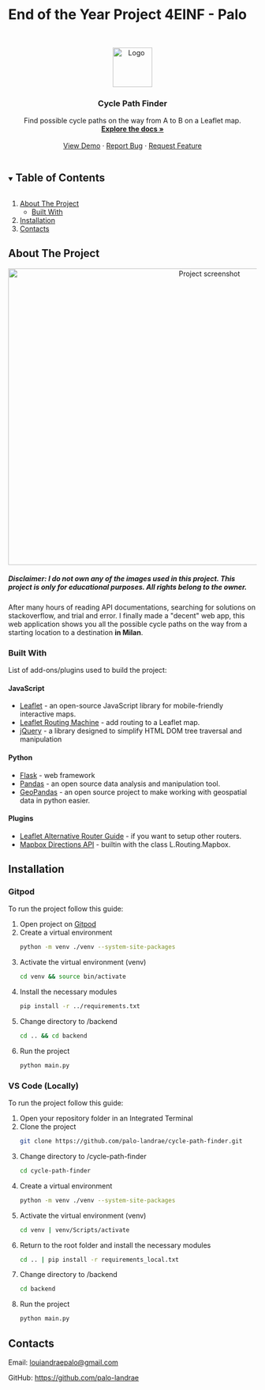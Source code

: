 # End of the Year Project 4EINF - Palo

<!-- PROJECT LOGO -->
<br />
<p align="center">
  <a href="https://github.com/palo-landrae/cycle-path-finder">
    <img src="https://github.com/palo-landrae/cycle-path-finder/blob/master/backend/static/assets/bike.png" alt="Logo" width="80" height="80">
  </a>

  <h3 align="center">Cycle Path Finder</h3>

  <p align="center">
    Find possible cycle paths on the way from A to B on a Leaflet map.
    <br />
    <a href="https://github.com/palo-landrae/cycle-path-finder"><strong>Explore the docs »</strong></a>
    <br />
    <br />
    <a href="https://github.com/palo-landrae/cycle-path-finder">View Demo</a>
    ·
    <a href="https://github.com/palo-landrae/cycle-path-finder/issues">Report Bug</a>
    ·
    <a href="https://github.com/palo-landrae/cycle-path-finder/issues">Request Feature</a>
  </p>
</p>

<!-- TABLE OF CONTENTS -->
<details open="open">
  <summary><h2 style="display: inline-block">Table of Contents</h2></summary>
  <ol>
    <li>
      <a href="#about-the-project">About The Project</a>
      <ul>
        <li><a href="#built-with">Built With</a></li>
      </ul>
    </li>
    <li><a href="#installation">Installation</a></li></li>
    <li><a href="#contacts">Contacts</a></li>
  </ol>
</details>

<!-- ABOUT THE PROJECT -->
## About The Project
<p align="center">
 <img src="https://github.com/palo-landrae/cycle-path-finder/blob/master/backend/static/assets/project_screenshot.png" alt="Project screenshot" width="800" height="600">
</p>

##### Disclaimer: I do not own any of the images used in this project. This project is only for educational purposes. All rights belong to the owner.

After many hours of reading API documentations, searching for solutions on stackoverflow, and trial and error. I finally made a "decent" web app, this web application shows you all the possible cycle paths on the way from a starting location to a destination <strong>in Milan</strong>.

### Built With
List of add-ons/plugins used to build the project:

#### JavaScript
* [Leaflet](https://leafletjs.com/) - an open-source JavaScript library for mobile-friendly interactive maps.
* [Leaflet Routing Machine](http://www.liedman.net/leaflet-routing-machine/) - add routing to a Leaflet map.
* [jQuery](https://jquery.com/) - a library designed to simplify HTML DOM tree traversal and manipulation

#### Python
* [Flask](https://flask.palletsprojects.com/en/2.0.x/) - web framework
* [Pandas](https://pandas.pydata.org/docs/user_guide/index.html) - an open source data analysis and manipulation tool.
* [GeoPandas](https://geopandas.org/) - an open source project to make working with geospatial data in python easier.

#### Plugins
* [Leaflet Alternative Router Guide](http://www.liedman.net/leaflet-routing-machine/tutorials/alternative-routers/) - if you want to setup other routers.
* [Mapbox Directions API](https://docs.mapbox.com/api/navigation/directions/) - builtin with the class L.Routing.Mapbox.

<!--Installation-->
## Installation

### Gitpod
To run the project follow this guide:

1. Open project on [Gitpod](http://gitpod.io/#https://github.com/palo-landrae/cycle-path-finder)
2. Create a virtual environment
    ```bash
    python -m venv ./venv --system-site-packages
    ```
3. Activate the virtual environment (venv)
    ```bash
    cd venv && source bin/activate
    ```
4. Install the necessary modules
    ```bash
    pip install -r ../requirements.txt
    ```
5. Change directory to /backend
    ```bash
    cd .. && cd backend
    ```
6. Run the project
    ```bash
    python main.py
    ```

### VS Code (Locally)
To run the project follow this guide:

1. Open your repository folder in an Integrated Terminal
2. Clone the project
    ```bash
    git clone https://github.com/palo-landrae/cycle-path-finder.git
    ```
3. Change directory to /cycle-path-finder
    ```bash
    cd cycle-path-finder
    ```
4. Create a virtual environment
    ```bash
    python -m venv ./venv --system-site-packages
    ```
5. Activate the virtual environment (venv)
    ```bash
    cd venv | venv/Scripts/activate
    ```
6. Return to the root folder and install the necessary modules
    ```bash
    cd .. | pip install -r requirements_local.txt
    ```
7. Change directory to /backend
    ```bash
    cd backend
    ```
8. Run the project
    ```bash
    python main.py
    ```
    
## Contacts

Email: louiandraepalo@gmail.com

GitHub: https://github.com/palo-landrae